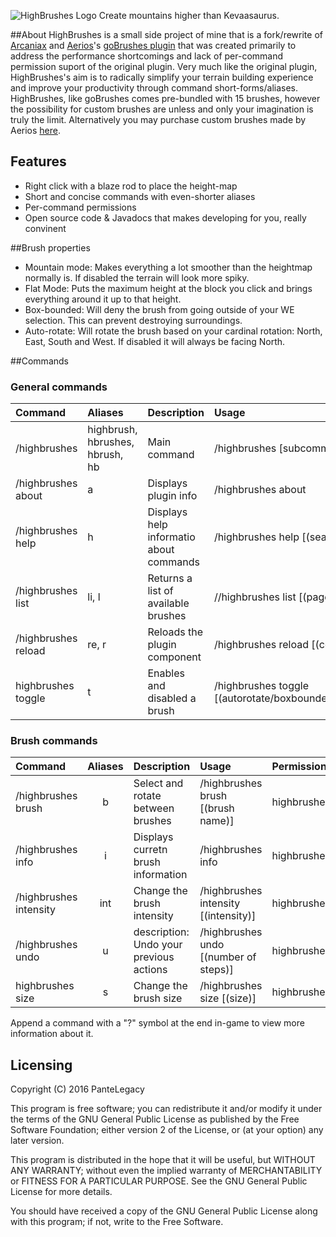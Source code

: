 ![HighBrushes Logo](http://i.imgur.com/uSO6I7s.png "HighBrushes")
Create mountains higher than Kevaasaurus.

##About
HighBrushes is a small side project of mine that is a fork/rewrite of [Arcaniax](https://twitter.com/Arcaniax) and [Aerios](https://twitter.com/Aeriooos)'s [goBrushes plugin](http://www.planetminecraft.com/mod/spigot-gobrush---worldpainter-ingame/) that was created primarily to address the performance shortcomings and lack of per-command permission suport of the original plugin. Very much like the original plugin, HighBrushes's aim is to radically simplify your terrain building experience and improve your productivity through command short-forms/aliases. HighBrushes, like goBrushes comes pre-bundled with 15 brushes, however the possibility for custom brushes are unless and only your imagination is truly the limit. Alternatively you may purchase custom brushes made by Aerios [here](https://sellfy.com/aerios).

## Features
* Right click with a blaze rod to place the height-map
* Short and concise commands with even-shorter aliases
* Per-command permissions
* Open source code & Javadocs that makes developing for you, really convinent

##Brush properties
* Mountain mode: Makes everything a lot smoother than the heightmap normally is. If disabled the terrain will look more spiky.
* Flat Mode: Puts the maximum height at the block you click and brings everything around it up to that height.
* Box-bounded: Will deny the brush from going outside of your WE selection. This can prevent destroying surroundings.
* Auto-rotate: Will rotate the brush based on your cardinal rotation: North, East, South and West. If disabled it will always be facing North.

##Commands

### General commands
| Command         | Aliases      | Description       | Usage       | Permission      |
| :-------------- |:-------------| :--------------- | :----------- | :-------------- |
| /highbrushes      | highbrush, hbrushes, hbrush, hb | Main command | /highbrushes [subcommand] | highbrushes.command |
| /highbrushes about | a | Displays plugin info | /highbrushes about | highbrushes.about |
| /highbrushes help | h | Displays help informatio about commands | /highbrushes help [(search)] [(page)] | highbrushes.help |
| /highbrushes list | li, l | Returns a list of available brushes | //highbrushes list [(page)] | highbrushes.list |
| /highbrushes reload | re, r | Reloads the plugin component | /highbrushes reload [(component)] | highbrushes.reload |
| highbrushes toggle | t | Enables and disabled a brush | /highbrushes toggle [(autorotate/boxbounded/flat/mountain)]| highbrushes.toggle |

### Brush commands
| Command       | Aliases       | Description  | Usage    | Permission  |
| :------------ |:-------------:| :------------ | :------- | :---------- |
| /highbrushes brush | b | Select and rotate between brushes | /highbrushes brush [(brush name)] | highbrushes.brush.select |
| /highbrushes info | i | Displays curretn brush information | /highbrushes info | highbrushes.brush.info |
| /highbrushes intensity | int | Change the brush intensity | /highbrushes intensity [(intensity)] | highbrushes.brush.intensity |
| /highbrushes undo | u | description: Undo your previous actions | /highbrushes undo [(number of steps)] | highbrushes.brush.undo |
| highbrushes size | s | Change the brush size | /highbrushes size [(size)] | highbrushes.brush.size |


Append a command with a "?" symbol at the end in-game to view more information about it.

## Licensing
Copyright (C) 2016  PanteLegacy

This program is free software; you can redistribute it and/or
modify it under the terms of the GNU General Public License
as published by the Free Software Foundation; either version 2
of the License, or (at your option) any later version.

This program is distributed in the hope that it will be useful,
but WITHOUT ANY WARRANTY; without even the implied warranty of
MERCHANTABILITY or FITNESS FOR A PARTICULAR PURPOSE.  See the
GNU General Public License for more details.

You should have received a copy of the GNU General Public License
along with this program; if not, write to the Free Software.

